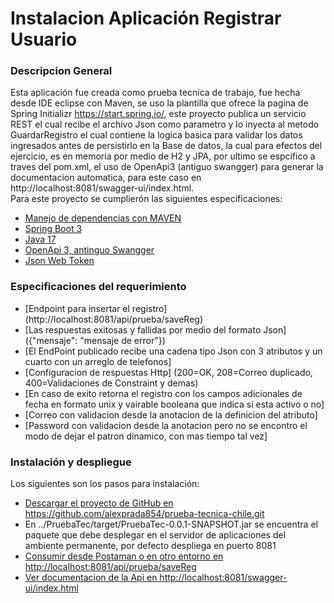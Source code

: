 # Instalacion Aplicación Registrar Usuario  

### Descripcion General
Esta aplicación fue creada como prueba tecnica de trabajo, fue hecha desde IDE eclipse con Maven, se uso la plantilla que ofrece la 
pagina de Spring Initializr https://start.spring.io/, este proyecto publica un servicio REST el cual recibe el archivo Json como parametro y lo inyecta al 
metodo GuardarRegistro el cual contiene la logica basica para validar los datos ingresados antes de persistirlo en la Base de datos, la cual para efectos
del ejercicio, es en memoria por medio de H2 y JPA, por ultimo se espcifico a traves del pom.xml, el uso de OpenApi3 (antiguo swangger) para generar la documentacion automatica, para este caso en http://localhost:8081/swagger-ui/index.html. <br>
Para este proyecto se cumplierón las siguientes especificaciones:

* [Manejo de dependencias con MAVEN](https://docs.spring.io/spring-boot/docs/3.0.9/maven-plugin/reference/html/)
* [Spring Boot 3](https://docs.spring.io/spring-boot/docs/3.0.9/api/org/springframework/boot/package-summary.html)
* [Java 17](https://docs.oracle.com/en/java/javase/17/docs/api/)
* [OpenApi 3, antinguo Swangger](https://swagger.io/specification/)
* [Json Web Token](https://developer.okta.com/blog/2018/10/31/jwts-with-java)

### Especificaciones del requerimiento
* [Endpoint para insertar el registro] (http://localhost:8081/api/prueba/saveReg)
* [Las respuestas exitosas y fallidas por medio del formato Json] ({"mensaje": "mensaje de error"})
* [El EndPoint publicado recibe una cadena tipo Json con 3 atributos y un cuarto con un arreglo de telefonos]
* [Configuracion de respuestas Http] (200=OK, 208=Correo duplicado, 400=Validaciones de Constraint y demas)
* [En caso de exito retorna el registro con los campos adicionales de fecha en formato unix y vairable booleana que indica si esta activo o no]
* [Correo con validacion desde la anotacion de la definicion del atributo]
* [Password con validacion desde la anotacion pero no se encontro el modo de dejar el patron dinamico, con mas tiempo tal vez]  


### Instalación y despliegue
Los siguientes son los pasos para instalación:

* [Descargar el proyecto de GitHub en https://github.com/alexprada854/prueba-tecnica-chile.git ](https://github.com/alexprada854/prueba-tecnica-chile.git)
* En ../PruebaTec/target/PruebaTec-0.0.1-SNAPSHOT.jar se encuentra el paquete que debe desplegar en el servidor de aplicaciones del ambiente permanente, por defecto despliega en puerto 8081
* [Consumir desde Postaman o en otro entorno en http://localhost:8081/api/prueba/saveReg](http://localhost:8081/api/prueba/saveReg) 
* [Ver documentacion de la Api en http://localhost:8081/swagger-ui/index.html](http://localhost:8081/swagger-ui/index.html)


